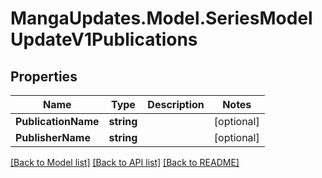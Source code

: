# MangaUpdates.Model.SeriesModelUpdateV1Publications

## Properties

Name | Type | Description | Notes
------------ | ------------- | ------------- | -------------
**PublicationName** | **string** |  | [optional] 
**PublisherName** | **string** |  | [optional] 

[[Back to Model list]](../README.md#documentation-for-models) [[Back to API list]](../README.md#documentation-for-api-endpoints) [[Back to README]](../README.md)

